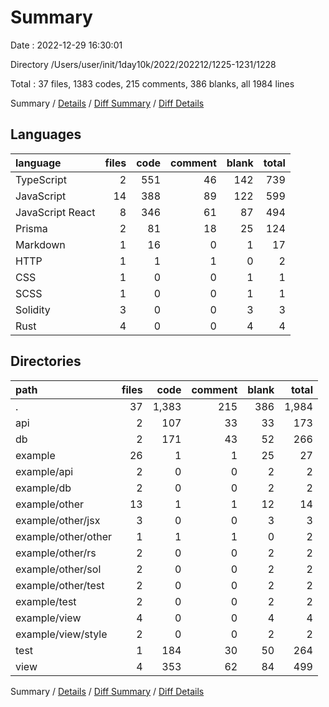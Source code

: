# Summary

Date : 2022-12-29 16:30:01

Directory /Users/user/init/1day10k/2022/202212/1225-1231/1228

Total : 37 files,  1383 codes, 215 comments, 386 blanks, all 1984 lines

Summary / [Details](details.md) / [Diff Summary](diff.md) / [Diff Details](diff-details.md)

## Languages
| language | files | code | comment | blank | total |
| :--- | ---: | ---: | ---: | ---: | ---: |
| TypeScript | 2 | 551 | 46 | 142 | 739 |
| JavaScript | 14 | 388 | 89 | 122 | 599 |
| JavaScript React | 8 | 346 | 61 | 87 | 494 |
| Prisma | 2 | 81 | 18 | 25 | 124 |
| Markdown | 1 | 16 | 0 | 1 | 17 |
| HTTP | 1 | 1 | 1 | 0 | 2 |
| CSS | 1 | 0 | 0 | 1 | 1 |
| SCSS | 1 | 0 | 0 | 1 | 1 |
| Solidity | 3 | 0 | 0 | 3 | 3 |
| Rust | 4 | 0 | 0 | 4 | 4 |

## Directories
| path | files | code | comment | blank | total |
| :--- | ---: | ---: | ---: | ---: | ---: |
| . | 37 | 1,383 | 215 | 386 | 1,984 |
| api | 2 | 107 | 33 | 33 | 173 |
| db | 2 | 171 | 43 | 52 | 266 |
| example | 26 | 1 | 1 | 25 | 27 |
| example/api | 2 | 0 | 0 | 2 | 2 |
| example/db | 2 | 0 | 0 | 2 | 2 |
| example/other | 13 | 1 | 1 | 12 | 14 |
| example/other/jsx | 3 | 0 | 0 | 3 | 3 |
| example/other/other | 1 | 1 | 1 | 0 | 2 |
| example/other/rs | 2 | 0 | 0 | 2 | 2 |
| example/other/sol | 2 | 0 | 0 | 2 | 2 |
| example/other/test | 2 | 0 | 0 | 2 | 2 |
| example/test | 2 | 0 | 0 | 2 | 2 |
| example/view | 4 | 0 | 0 | 4 | 4 |
| example/view/style | 2 | 0 | 0 | 2 | 2 |
| test | 1 | 184 | 30 | 50 | 264 |
| view | 4 | 353 | 62 | 84 | 499 |

Summary / [Details](details.md) / [Diff Summary](diff.md) / [Diff Details](diff-details.md)